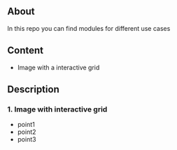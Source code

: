 ## About 
In this repo you can find modules for different use cases


## Content
* Image with a interactive grid

## Description
### 1. Image with interactive grid
* point1
* point2
* point3
